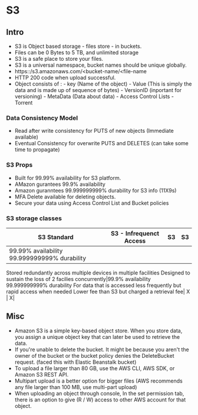 # S3

## Intro

- S3 is  Object based storage - files store - in buckets.
- Files can be 0 Bytes to 5 TB, and unlimited storage
- S3 is a safe place to store your files.
- S3 is a universal namespace, bucket names should be unique globally.
- https::/s3.amazonaws.com/<bucket-name/<file-name
- HTTP 200 code when upload successful.
- Object consists of :
		- key (Name of the object)
		- Value (This is simply the data and is made up of sequence of bytes)
		- VersionID (inportant for versioning)
		- MetaData (Data about data)
		- Access Control Lists
		- Torrent

### Data Consistency Model
- Read after write consistency for PUTS of new objects (Immediate available)
- Eventual Consistency for overwrite PUTS and DELETES (can take some time to propagate)

### S3 Props
- Built for 99.99% availability for S3 platform.
- AMazon gurantees 99.9% availability
- Amazon guranntees 99.999999999% durability for S3 info (11X9s)
- MFA Delete available for deleting objects.
- Secure your data using Access Control List and Bucket policies

### S3 storage classes

| S3 Standard | S3 - Infrequenct Access | S3 | S3 |
|-------------|-------------------------|----|----|
| 99.99% availability 99.999999999% durability
Stored redundantly across multiple devices in multiple facilities
Designed to sustain the loss of 2 facilies concurrently|99.9% availability 99.999999999% durability
 For data that is accessed less frequently but rapid access when needed
 Lower fee than S3 but charged a retrieval fee| X | X|











## Misc

- Amazon S3 is a simple key-based object store. When you store data, you assign a unique object key that can later be used to retrieve the data.
- If you're unable to delete the bucket. It might be because you aren't the owner of the bucket or the bucket policy denies the DeleteBucket request. (faced this with Elastic Beanstalk bucket)
- To upload a file larger than 80 GB, use the AWS CLI, AWS SDK, or Amazon S3 REST API.
- Multipart upload is a better option for bigger files (AWS recommends any file larger than 100 MB, use multi-part upload)
- When uploading an object through console, In the set permission tab, there is an option to give (R / W) access to other AWS account for that object.